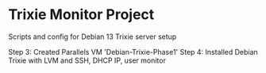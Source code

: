 # Trixie Monitor Project
Scripts and config for Debian 13 Trixie server setup

Step 3: Created Parallels VM 'Debian-Trixie-Phase1'
Step 4: Installed Debian Trixie with LVM and SSH, DHCP IP, user monitor
